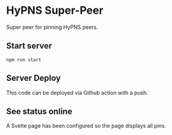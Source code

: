 # HyPNS Super-Peer

Super peer for pinning HyPNS peers.

## Start server

`npm run start`

## Server Deploy

This code can be deployed via Github action with a push. 

## See status online

A Svelte page has been configured so the page displays all pins. 